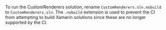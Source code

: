 To run the CustomRenderers solution, rename `CustomRenderers.sln.nobuild` to `CustomRenderers.sln`. The `.nobuild` extension is used to prevent the CI from attempting to build Xamarin solutions since these are no longer supported by the CI.